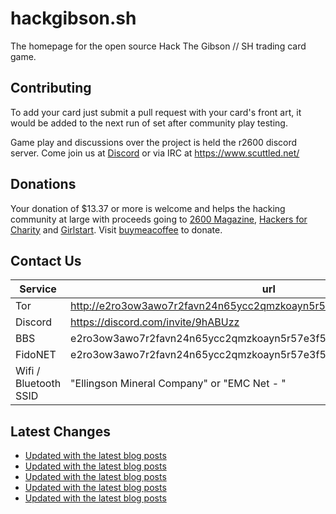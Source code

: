 # hackgibson.sh
The homepage for the open source Hack The Gibson // SH trading card game.


## Contributing

To add your card just submit a pull request with your card's front art, it would be added to the next run of set after community play testing.

Game play and discussions over the project is held the r2600 discord server. Come join us at [Discord](https://discord.com/invite/9hABUzz) or via IRC at https://www.scuttled.net/


## Donations

Your donation of $13.37 or more is welcome and helps the hacking community at large with proceeds going to [2600 Magazine](https://2600.com/), [Hackers for Charity](https://hackersforcharity.org) and [Girlstart](https://girlstart.org).  Visit [buymeacoffee](https://www.buymeacoffee.com/hackgibson.sh) to donate.


## Contact Us

Service | url
-|-
Tor | http://e2ro3ow3awo7r2favn24n65ycc2qmzkoayn5r57e3f56nvjwdcgg32ad.onion
Discord | https://discord.com/invite/9hABUzz
BBS | e2ro3ow3awo7r2favn24n65ycc2qmzkoayn5r57e3f56nvjwdcgg32ad.onion:23
FidoNET | e2ro3ow3awo7r2favn24n65ycc2qmzkoayn5r57e3f56nvjwdcgg32ad.onion:24554
Wifi / Bluetooth SSID | "Ellingson Mineral Company" or "EMC Net - <fidonet address>"

## Latest Changes
<!-- BLOG-POST-LIST:START -->
- [Updated with the latest blog posts](https://github.com/DFW2600/hackgibson.sh/commit/e7ce3d73787f2e83e06f6375211383a19366a1d9)
- [Updated with the latest blog posts](https://github.com/DFW2600/hackgibson.sh/commit/4ad4c1fc39763a8085db06eff953877036359334)
- [Updated with the latest blog posts](https://github.com/DFW2600/hackgibson.sh/commit/6d000d64f0de246026b6fd53f2b39d9a499dd2c8)
- [Updated with the latest blog posts](https://github.com/DFW2600/hackgibson.sh/commit/f004bd1277cf6d15002f77e265c28223a5b3f602)
- [Updated with the latest blog posts](https://github.com/DFW2600/hackgibson.sh/commit/a9369eb052d0aea9697d6e98fce8bc21e0fae964)
<!-- BLOG-POST-LIST:END -->
